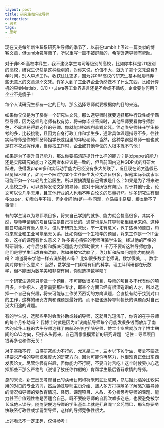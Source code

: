 ```yaml
---
layout: post
title: 研究生如何选导师
categories:
- 思考
tags:
- 思考
---
```

 
现在又是每年新生联系研究生导师的季节了，以前在tumblr上写过一篇类似的博客文章，但tumblr被屏蔽了，所以重写一篇不被屏蔽的，希望对选导师有帮助。

<!--more-->
对于非985高校本科生，我不建议学生考同等级别的高校，比如你本科是211级别的高校，研究生仍然是这种级别的，对你来说，价值不大，就为了拿个文凭浪费3年时间，别人早点工作，收获往往更多，因为非985高校的研究生基本就是糊弄一些无意义的文章混个文凭。许多人到了工业界企业仍然做不了什么东西，比如计算机的只会Matlab，C/C++,Java等工业界语言还是不会或不熟练，企业要你何用？企业不是傻子！

每个人读研究生都有一定的目的，那么选择导师就要根据你的目的来选。

如果你仅仅是为了获得一个研究生文凭，那么选导师时就要选择那种行政性或学霸型导师，因为这样的老师有权有势，将来你毕业答辩时，其他导师要看你导师脸色，不敢轻易得罪这样的导师，你就能轻松顺利拿到文凭。但这类导师往往学生报考的多，比较挑剔，且因为自身行政工作和学生多，通常具体课题指导不多，往往实际导师是你的师兄师姐学长或组里的年轻老师。当然，这种学霸型导师一般也就是在本校发挥作用，当你找工作时，企业或其他单位的人根本就不鸟他！

如果是为了提升自己能力，那么你要搞清楚提升什么样的能力？是发paper的能力还是实际研究的能力？这两者本应该是一致的，但目前国内这种GDP式的科研大跃进，使得发paper多和实际动手能力已经没有多大关联了，况且现在论文造假已经见怪不怪了。如同一个医院的某个主任医生发论文项目很多，但他实际治病水平可能不如一个年轻的主治医生。所以要搞清楚自己需求是什么？如果是为了将来进入高校工作，可以选择发论文多的导师，这对于简历很有帮助。对于其他行业，论文可以说几乎无用，且其他行业的人也看不明白论文的质量好坏。许多研究生有很多paper，初看似乎不错，但企业问他(她)一些问题，立马露出马脚，根本做不了事情！

有的学生误以为导师项目多，将来自己学到的就多、能力就会提高很多。其实不然，导师申请到的项目往往是自己擅长的，通常也是从其导师那里继承来的。这种题目可能具有重大意义，但对于研究生来说，不一定有意义，做了这样的题目，和将来就业和工业可能毫无关系。比如你做一个生物学的题目，将来工作是一个IT企业，这样的课题有什么意义？ 许多丧心病狂的老师哄骗学生说，经过他的严格的科研训练，对今后分析和解决问题能力会帮助很大！ 千万不要听这种导师忽悠，他们是将学生当成白痴洗脑，你如果被它洗脑了，你分析和解决问题能力能提高吗？ 难道将来学他一样去洗脑别人吗？ 比如很多数学老师说，数学很美,...。数学美对你有什么意义？ 当然，数学是一门非常有用的科学，理工科科研都在玩数学，但不能因为数学美和非常有用，你就选择数学吧？

一个研究生通常只能做一个题目，不可能做很多项目，导师的项目多不代表你的项目多。企业招人，通常需要那些专才，即某个方面已经有很深造诣的人才。所以选择一个自己有兴趣，将来可能与工作关系密切的方向课题，会直接有助于找到对口的工作，这样的研究方向和课题是最好的，而不应该选择导师擅长的课题而对自己没大用途的课题。 

有的学生说，选那些平时会发补助或钱的导师，这就目光短浅了，你穷的在乎导师的每个月补助吗？ 我博士时就是因为听说南航导师每个月能发很多钱而放弃了南大的软件工程的大牛导师选择了南航的机电学院导师，博士毕业后就放弃了博士期间的CAD方向，只好从头再来，自己再慢慢摸索新的研究课题！记住：导师项目钱再多也和你无关！

对于基础不行、自感研究能力不行的，尤其是二本、三本以下的学生，尽量不要选择要求严格的导师或难度大的研究方向，因为可能你再努力，也很难真正做出东西发表论文。尽管你很有兴趣，但你能力不行啊，不要自讨苦吃！这个时候要小心选择那些不那么严格的（说错了放任你作假的）肯帮学生最后答辩求情的导师。

总的来说，新生应先考虑自己的读研目的和将来的就业意向，然后据此选择比较实用的对口的专业方向，然后通过导师主页介绍、熟人多方打探等多了解感兴趣导师的情况如导师的受教育情况、经历、课题项目、人品，多分析思考导师的课题、能力甚至价值观性格是否适合自己。既不要被导师的自我吹嘘多迷惑，也要避免被学长或他人误导。随随便便选导师的学生基本上就是打算混个文凭而已，那么你要尽快联系行政性或学霸型导师，这样的导师竞争性很大。

上述看法不一定正确，仅供参考！


   

